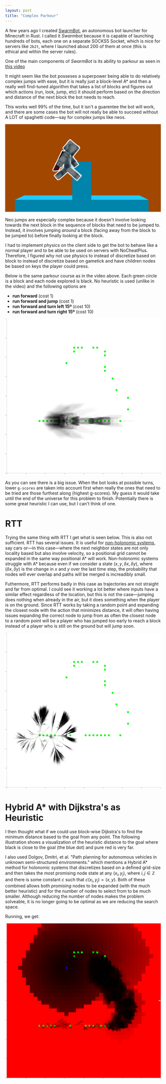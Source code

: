 ```yaml
---
layout: post
title: "Complex Parkour"
---
```


A few years ago I created [SwarmBot](https://github.com/SwarmBotMC/SwarmBot), an autonomous bot launcher for Minecraft in Rust. I called it *Swarm*bot because it is capable of launching hundreds of bots, each one on a separate SOCKS5 Socket, which is nice for servers like `2b2t`, where I launched about 200 of them at once (this is ethical and within the server rules).

One of the main components of *SwarmBot* is its ability to parkour as seen in [this video](https://youtu.be/IbL96hVcCZc)

It might seem like the bot posseses a superpower being able to do relatively complex jumps with ease, but it is really just a block-level A* and then a really well find-tuned algorithm that takes a list of blocks and figures out which actions (run, look, jump, etc) it should perform based on the direction and distance of the next block the bot needs to reach.

This works well 99% of the time, but it isn't a guarentee the bot will work, and there are some cases the bot will not really be able to succeed without A LOT of spaghetti code—say for complex jumps like neos.

![neo jump](assets/neo.png)

Neo jumps are especially complex because it doesn't involve looking towards the next block in the sequence of blocks that need to be jumped to. Instead, it involves jumping *around* a block (facing away from the block to be jumped to) before finally looking at the block.

I had to implement physics on the client side to get the bot to behave like a normal player and to be able to be used on servers with NoCheatPlus. Therefore, I figured why not use physics to instead of discretize based on block to instead of discretize based on gametick and have children nodes be based on keys the player could press.

Below is the same parkour course as in the video above. Each green circle is a block and each node explored is black. No heuristic is used (unlike in the video) and the following options are
- **run forward** (cost 1)
- **run forward and jump** (cost 1)
- **run forward and turn left 15º** (cost 10)
- **run forward and turn right 15º** (cost 10)

![a-star](assets/a-star.png)

As you can see there is a big issue. When the bot looks at possible turns, lower `g-scores` are taken into account first when really the ones that need to be tried are those furthest along (highest g-scores). My guess it would take until the end of the universe for this problem to finish. Potentially there is some great heuristic I can use, but I can't think of one.

# RTT

Trying the same thing with RTT I get what is seen below. This is also not sufficient. RTT has several issues. It is useful for [non-holonomic systems](https://chat.openai.com/share/ad9c594c-0bc7-4658-a301-aa7211a1d441), say cars or—in this case—where the next neighbor states are not only locality based but also involve velocity, so a positional grid cannot be expanded in the same way positional A* will work. Non-holonomic systems struggle with A* because even if we consider a state $(x,y, \delta x, \delta y)$, where $(\delta x, \delta y)$ is the change in $x$ and $y$ over the last time step, the probability that nodes will ever overlap and paths will be merged is increadibly small.

Futhermore, RTT performs badly in this case as trajectories are not straight and far from optimal. I could see it working a lot better where inputs have a similar effect regardless of the location, but this is not the case—jumping does nothing when already in the air, but it does something when the player is on the ground. Since RTT works by taking a random point and expanding the closest node with the action that minimizes distance, it will often having issues expanding the correct node to jump from as often the closest node to a random point will be a player who has jumped too early to reach a block instead of a player who is still on the ground but will jump soon.


![rtt](assets/rtt.png)

# Hybrid A* with Dijkstra's as Heuristic

I then thought what if we could use block-wise Dijkstra's to find the minimum distance based to the goal from any point. The following illustration shows a visualization of the heuristic distance to the goal where black is close to the goal (the blue dot) and pure red is very far.

I also used Dolgov, Dmitri, et al. "Path planning for autonomous vehicles in unknown semi-structured environments." which mentions a Hybrid A* method for holonomic systems that discretizes based on a defined grid-size and then takes the most promising node state at any $(x_i,y_j)$, where $i, j \in \mathbb{Z}$ and there is some constant $c$ such that $c(x_i, y_j) = (x,y)$. Both of these combined allows both *promising* nodes to be expanded (with the much better heuristic) and for the number of nodes to select from to be much smaller. Although reducing the number of nodes makes the problem solveable, it is no longer going to be optimal as we are reducing the search space. 

Running, we get:

![goal as heuristic](assets/goal-as-heuristic.png)